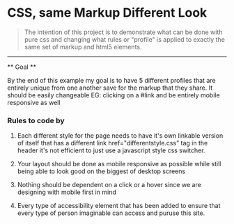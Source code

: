 # CSS, same Markup Different Look #

> The intention of this project is to demonstrate what can be done with pure css and changing what rules or "profile" is applied to exactly the same set of markup and html5 elements. 

---

** Goal **

By the end of this example my goal is to have 5 different profiles that are entirely unique from one another save for the markup that they share. It should be easily changeable EG: clicking on a #link and be entirely mobile responsive as well

### Rules to code by

1. Each different style for the page needs to have it's own linkable version of itself that has a different link href="differentstyle.css" tag in the header it's not efficient to just use a javascript style css switcher.

2. Your layout should be done as mobile responsive as possible while still being able to look good on the biggest of desktop screens

3. Nothing should be dependent on a click or a hover since we are designing with mobile first in mind

4. Every type of accessibility element that has been added to ensure that every type of person imaginable can access and puruse this site.

